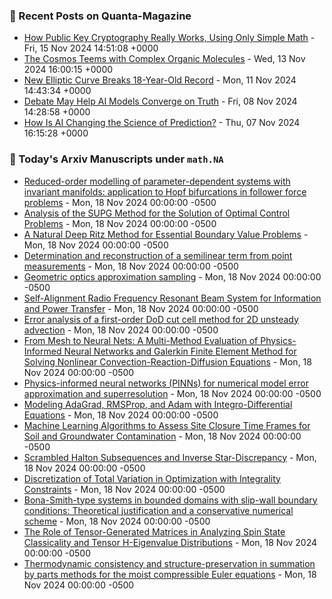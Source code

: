 ### 📝 Recent Posts on Quanta-Magazine
<!-- quanta starts -->
* <a href="https://www.quantamagazine.org/how-public-key-cryptography-really-works-20241115/">How Public Key Cryptography Really Works, Using Only Simple Math</a> - Fri, 15 Nov 2024 14:51:08 +0000
* <a href="https://www.quantamagazine.org/the-cosmos-teems-with-complex-organic-molecules-20241113/">The Cosmos Teems with Complex Organic Molecules</a> - Wed, 13 Nov 2024 16:00:15 +0000
* <a href="https://www.quantamagazine.org/new-elliptic-curve-breaks-18-year-old-record-20241111/">New Elliptic Curve Breaks 18-Year-Old Record</a> - Mon, 11 Nov 2024 14:43:34 +0000
* <a href="https://www.quantamagazine.org/debate-may-help-ai-models-converge-on-truth-20241108/">Debate May Help AI Models Converge on Truth</a> - Fri, 08 Nov 2024 14:28:58 +0000
* <a href="https://www.quantamagazine.org/how-is-ai-changing-the-science-of-prediction-20241107/">How Is AI Changing the Science of Prediction?</a> - Thu, 07 Nov 2024 16:15:28 +0000
<!-- quanta ends -->

### 📝 Today's Arxiv Manuscripts under ``math.NA``
<!-- arxiv-math-na starts -->
* <a href="https://arxiv.org/abs/2411.09769">Reduced-order modelling of parameter-dependent systems with invariant manifolds: application to Hopf bifurcations in follower force problems</a> - Mon, 18 Nov 2024 00:00:00 -0500
* <a href="https://arxiv.org/abs/2411.09828">Analysis of the SUPG Method for the Solution of Optimal Control Problems</a> - Mon, 18 Nov 2024 00:00:00 -0500
* <a href="https://arxiv.org/abs/2411.09898">A Natural Deep Ritz Method for Essential Boundary Value Problems</a> - Mon, 18 Nov 2024 00:00:00 -0500
* <a href="https://arxiv.org/abs/2411.09922">Determination and reconstruction of a semilinear term from point measurements</a> - Mon, 18 Nov 2024 00:00:00 -0500
* <a href="https://arxiv.org/abs/2411.09964">Geometric optics approximation sampling</a> - Mon, 18 Nov 2024 00:00:00 -0500
* <a href="https://arxiv.org/abs/2411.10151">Self-Alignment Radio Frequency Resonant Beam System for Information and Power Transfer</a> - Mon, 18 Nov 2024 00:00:00 -0500
* <a href="https://arxiv.org/abs/2411.10283">Error analysis of a first-order DoD cut cell method for 2D unsteady advection</a> - Mon, 18 Nov 2024 00:00:00 -0500
* <a href="https://arxiv.org/abs/2411.09704">From Mesh to Neural Nets: A Multi-Method Evaluation of Physics-Informed Neural Networks and Galerkin Finite Element Method for Solving Nonlinear Convection-Reaction-Diffusion Equations</a> - Mon, 18 Nov 2024 00:00:00 -0500
* <a href="https://arxiv.org/abs/2411.09728">Physics-informed neural networks (PINNs) for numerical model error approximation and superresolution</a> - Mon, 18 Nov 2024 00:00:00 -0500
* <a href="https://arxiv.org/abs/2411.09734">Modeling AdaGrad, RMSProp, and Adam with Integro-Differential Equations</a> - Mon, 18 Nov 2024 00:00:00 -0500
* <a href="https://arxiv.org/abs/2411.10214">Machine Learning Algorithms to Assess Site Closure Time Frames for Soil and Groundwater Contamination</a> - Mon, 18 Nov 2024 00:00:00 -0500
* <a href="https://arxiv.org/abs/2411.10363">Scrambled Halton Subsequences and Inverse Star-Discrepancy</a> - Mon, 18 Nov 2024 00:00:00 -0500
* <a href="https://arxiv.org/abs/2403.08346">Discretization of Total Variation in Optimization with Integrality Constraints</a> - Mon, 18 Nov 2024 00:00:00 -0500
* <a href="https://arxiv.org/abs/2405.00422">Bona-Smith-type systems in bounded domains with slip-wall boundary conditions: Theoretical justification and a conservative numerical scheme</a> - Mon, 18 Nov 2024 00:00:00 -0500
* <a href="https://arxiv.org/abs/2410.18592">The Role of Tensor-Generated Matrices in Analyzing Spin State Classicality and Tensor H-Eigenvalue Distributions</a> - Mon, 18 Nov 2024 00:00:00 -0500
* <a href="https://arxiv.org/abs/2411.07562">Thermodynamic consistency and structure-preservation in summation by parts methods for the moist compressible Euler equations</a> - Mon, 18 Nov 2024 00:00:00 -0500
<!-- arxiv-math-na ends -->
